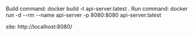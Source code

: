 Build command: docker build -t api-server:latest .
Run command: docker run -d --rm --name api-server -p 8080:8080 api-server:latest

site: http://localhost:8080/